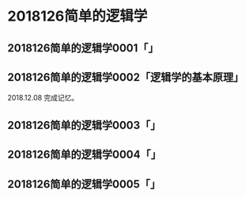 # 2018126简单的逻辑学

## 2018126简单的逻辑学0001「」


## 2018126简单的逻辑学0002「逻辑学的基本原理」

2018.12.08 完成记忆。


## 2018126简单的逻辑学0003「」


## 2018126简单的逻辑学0004「」


## 2018126简单的逻辑学0005「」